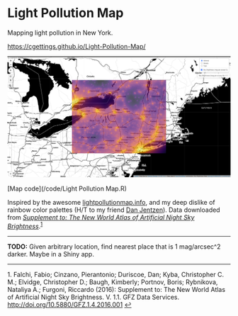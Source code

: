 # Light Pollution Map

Mapping light pollution in New York. 

https://cgettings.github.io/Light-Pollution-Map/

[![Screenshot of map](screenshot.png)](https://cgettings.github.io/Light-Pollution-Map/)  

  
[Map code](/code/Light Pollution Map.R)

Inspired by the awesome [lightpollutionmap.info](https://www.lightpollutionmap.info/#zoom=6.90&lat=5302607&lon=-8417855&layers=B0FFFFFTFFFFFFFFF), and my deep dislike of rainbow color palettes (H/T to my friend [Dan Jentzen](https://www.brighterboston.org/staff)). Data downloaded from [*Supplement to: The New World Atlas of Artificial Night Sky Brightness*](http://doi.org/10.5880/GFZ.1.4.2016.001).<sup id="note1">[1](#myfootnote1)</sup>

---

**TODO:** Given arbitrary location, find nearest place that is 1 mag/arcsec^2 darker. Maybe in a Shiny app.

---

<a name="myfootnote1">1.</a> Falchi, Fabio; Cinzano, Pierantonio; Duriscoe, Dan; Kyba, Christopher C. M.; Elvidge, Christopher D.; Baugh, Kimberly; Portnov, Boris; Rybnikova, Nataliya A.; Furgoni, Riccardo (2016): Supplement to: The New World Atlas of Artificial Night Sky Brightness. V. 1.1. GFZ Data Services. http://doi.org/10.5880/GFZ.1.4.2016.001 [↩](#anote1)

